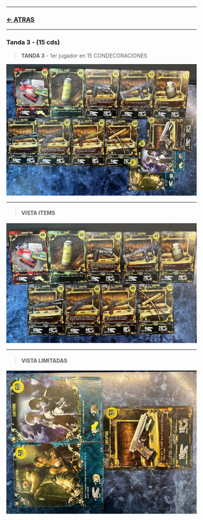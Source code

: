 
---

### [<- ATRAS](../README.md)

---



### Tanda 3 - (15 cds)

> **TANDA 3** - 1er jugador en 15 CONDECORACIONES

![alt setup_tanda_3_all.jpg](https://github.com/jachiev8a/resident-evil-rule-book/blob/master/_python/img/setup_tanda_3_all.jpg?raw=true)

---

> #### VISTA ITEMS

![alt setup_tanda_3_items.jpg](https://github.com/jachiev8a/resident-evil-rule-book/blob/master/_python/img/setup_tanda_3_items.jpg?raw=true)

---

> #### VISTA LIMITADAS

![alt setup_tanda_3_limited.jpg](https://github.com/jachiev8a/resident-evil-rule-book/blob/master/_python/img/setup_tanda_3_limited.jpg?raw=true)



